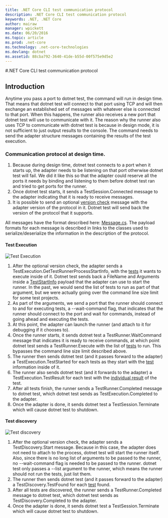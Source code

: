 ```yaml
---
title: .NET Core CLI test communication protocol
description: .NET Core CLI test communication protocol
keywords: .NET, .NET Core
author: mairaw
manager: wpickett
ms.date: 06/20/2016
ms.topic: article
ms.prod: .net-core
ms.technology: .net-core-technologies
ms.devlang: dotnet
ms.assetid: 88cba792-3640-41de-b55d-00f575e9d5e2
---
```


#.NET Core CLI test communication protocol

## Introduction
Anytime you pass a port to dotnet test, the command will run in design time. That means that dotnet test will connect to that port
using TCP and will then exchange an established set of messages with whatever else is connected to that port. When this happens, the runner
also receives a new port that dotnet test will use to communicate with it. The reason why the runner also uses TCP to
communicate with dotnet test is because in design mode, it is not sufficient to just output results to the console. The 
command needs to send the adapter structure messages containing the results of the test execution.

### Communication protocol at design time.

1. Because during design time, dotnet test connects to a port when it starts up, the adapter needs to be listening on 
that port otherwise dotnet test will fail. We did it like this so that the adapter could reserve all the ports it needs 
by binding and listening to them before dotnet test ran and tried to get ports for the runner.
2. Once dotnet test starts, it sends a TestSession.Connected message to the adapter indicating that it is ready to receive messages.
3. It is possible to send an optional 
[version check](https://github.com/dotnet/cli/blob/rel/1.0.0/src/Microsoft.Extensions.Testing.Abstractions/Messages/ProtocolVersionMessage.cs) 
message with the adapter version of the protocol in it. Dotnet test will send back the version of the protocol that it supports.

All messages have the format described here: 
[Message.cs](https://github.com/dotnet/cli/blob/rel/1.0.0/src/Microsoft.Extensions.Testing.Abstractions/Messages/Message.cs). 
The payload formats for each message is described in links to the classes used to serialize/deserialize the information in the description of the protocol.

#### Test Execution
![Test Execution](./media/test-protocol/dotnet-test-execute.png)

1. After the optional version check, the adapter sends a TestExecution.GetTestRunnerProcessStartInfo, with the 
[tests](https://github.com/dotnet/cli/blob/rel/1.0.0/src/Microsoft.Extensions.Testing.Abstractions/Messages/RunTestsMessage.cs) it wants to execute inside of it. Dotnet test sends back a FileName and Arguments inside a [TestStartInfo](https://github.com/dotnet/cli/blob/rel/1.0.0/src/Microsoft.DotNet.Tools.Test/TestStartInfo.cs) payload that the adapter can use to start the runner. In the past, we would send the list of tests to run as part of that argument, but we were actually going over the command line size limit for some test projects.
  1. As part of the arguments, we send a port that the runner should connect to and for executing tests, a --wait-command flag, that indicates that the runner should connect to the port and wait for commands, instead of going ahead and executing the tests.
2. At this point, the adapter can launch the runner (and attach to it for debugging if it chooses to).
3. Once the runner starts, it sends dotnet test a TestRunner.WaitCommand message that indicates it is ready to receive commands, at which point dotnet test sends a TestRunner.Execute with the list of [tests](https://github.com/dotnet/cli/blob/rel/1.0.0/src/Microsoft.Extensions.Testing.Abstractions/Messages/RunTestsMessage.cs) to run. This bypasses the command line size limit described above.
4. The runner then sends dotnet test (and it passes forward to the adapter) a TestExecution.TestStarted for each tests as they start with the [test](https://github.com/dotnet/cli/blob/rel/1.0.0/src/Microsoft.Extensions.Testing.Abstractions/Test.cs) information inside of it.
5. The runner also sends dotnet test (and it forwards to the adapter) a TestExecution.TestResult for each test with the [individual result](https://github.com/dotnet/cli/blob/rel/1.0.0/src/Microsoft.Extensions.Testing.Abstractions/TestResult.cs) of the test.
6. After all tests finish, the runner sends a TestRunner.Completed message to dotnet test, which dotnet test sends as TestExecution.Completed to the adapter.
7. Once the adapter is done, it sends dotnet test a TestSession.Terminate which will cause dotnet test to shutdown.

#### Test discovery
![Test discovery](./media/test-protocol/dotnet-test-discover.png)

1. After the optional version check, the adapter sends a TestDiscovery.Start message. Because in this case, the adapter does not need to attach to the process, dotnet test will start the runner itself. Also, since there is no long list of arguments to be passed to the runner, no --wait-command flag is needed to be passed to the runner. dotnet test only passes a --list argument to the runner, which means the runner should not run the tests, just list them.
2. The runner then sends dotnet test (and it passes forward to the adapter) a TestDiscovery.TestFound for each [test](https://github.com/dotnet/cli/blob/rel/1.0.0/src/Microsoft.Extensions.Testing.Abstractions/Test.cs) found.
3. After all tests are discovered, the runner sends a TestRunner.Completed message to dotnet test, which dotnet test sends as TestDiscovery.Completed to the adapter.
4. Once the adapter is done, it sends dotnet test a TestSession.Terminate which will cause dotnet test to shutdown.
